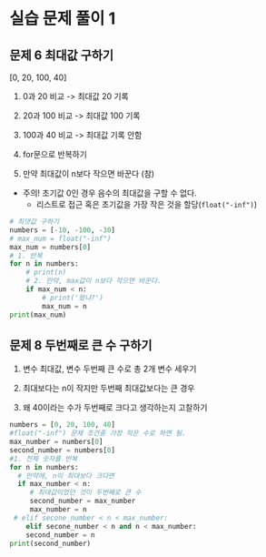 # 실습 문제 풀이 1

## 문제 6 최대값 구하기

[0, 20, 100, 40]

1. 0과 20 비교 -> 최대값 20 기록

2. 20과 100 비교 -> 최대값 100 기록

3. 100과 40 비교 -> 최대값 기록 안함

4. for문으로 반복하기

5. 만약 최대값이 n보다 작으면 바꾼다 (참)

- 주의! 초기값 0인 경우 음수의 최대값을 구할 수 없다.
  - 리스트로 접근 혹은 초기값을 가장 작은 것을 할당(`float("-inf")`)

```python
# 최댓값 구하기
numbers = [-10, -100, -30]
# max_num = float("-inf")
max_num = numbers[0]
# 1. 반복
for n in numbers:
    # print(n)
    # 2. 만약, max값이 n보다 작으면 바꾼다.
    if max_num < n:
        # print('왔냐?')
        max_num = n 
print(max_num)
```



## 문제 8 두번째로 큰 수 구하기

1. 변수 최대값, 변수 두번째 큰 수로 총 2개 변수 세우기

2. 최대보다는 n이 작지만 두번째 최대값보다는 큰 경우
3. 왜 40이라는 수가 두번째로 크다고 생각하는지 고찰하기

```python
numbers = [0, 20, 100, 40]
#float("-inf") 문제 조건중 가장 작은 수로 하면 됨.
max_number = numbers[0]
second_number = numbers[0]
#1. 전체 숫자를 반복
for n in numbers:
  # 만약에, n이 최대보다 크다면
  if max_number < n:
     # 최대값이었던 것이 두번째로 큰 수
     second_number = max_number
     max_number = n
 # elif secone_number < n < max_number:
    elif secone_number < n and n < max_number:
    second_number = n
print(second_number)
```
